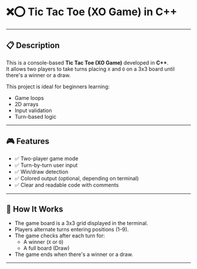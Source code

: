 # ❌⭕ Tic Tac Toe (XO Game) in C++
---

## 📋 Description

This is a console-based **Tic Tac Toe (XO Game)** developed in **C++**.  
It allows two players to take turns placing `X` and `O` on a 3x3 board until there's a winner or a draw.  

This project is ideal for beginners learning:
- Game loops
- 2D arrays
- Input validation
- Turn-based logic

---

## 🎮 Features

- ✅ Two-player game mode
- ✅ Turn-by-turn user input
- ✅ Win/draw detection
- ✅ Colored output (optional, depending on terminal)
- ✅ Clear and readable code with comments

---

## 🧱 How It Works

- The game board is a 3x3 grid displayed in the terminal.
- Players alternate turns entering positions (1–9).
- The game checks after each turn for:
  - A winner (`X` or `O`)
  - A full board (Draw)
- The game ends when there's a winner or a draw.

---


